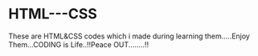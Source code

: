 # HTML---CSS
These are HTML&CSS codes which i made during learning them.....Enjoy Them...CODING is Life..!!Peace OUT........!!
